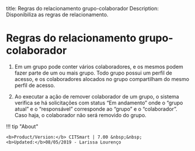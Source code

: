 title:  Regras do relacionamento grupo-colaborador
Description: Disponibiliza as regras de relacionamento. 
# Regras do relacionamento grupo-colaborador

1. Em um grupo pode conter vários colaboradores, e os mesmos podem fazer parte de um ou mais grupo. Todo grupo possui um perfil de
acesso, e os colaboradores alocados no grupo compartilham do mesmo perfil de acesso.

2. Ao executar a ação de remover colaborador de um grupo, o sistema verifica se há solicitações com status “Em andamento” onde o 
“grupo atual” e o “responsável” corresponde ao “grupo” e o “colaborador”. Caso haja, o colaborador não será removido do grupo.

!!! tip "About"

    <b>Product/Version:</b> CITSmart | 7.00 &nbsp;&nbsp;
    <b>Updated:</b>08/05/2019 - Larissa Lourenço
